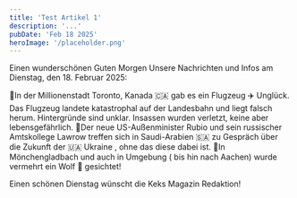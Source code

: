 ```yaml
---
title: 'Test Artikel 1'
description: '...'
pubDate: 'Feb 18 2025'
heroImage: '/placeholder.png'
---
```


Einen wunderschönen Guten Morgen
Unsere Nachrichten und Infos am Dienstag, den 18. Februar 2025:

🍪In der Millionenstadt Toronto, Kanada 🇨🇦 gab es ein Flugzeug ✈️ Unglück. Das Flugzeug landete katastrophal auf der Landesbahn und liegt falsch herum. Hintergründe sind unklar. Insassen wurden verletzt, keine aber lebensgefährlich.
🍪Der neue US-Außenminister Rubio und sein russischer Amtskollege Lawrow treffen sich in Saudi-Arabien 🇸🇦 zu Gespräch über die Zukunft der 🇺🇦 Ukraine , ohne das diese dabei ist.
🍪In Mönchengladbach und auch in Umgebung ( bis hin nach Aachen) wurde vermehrt ein Wolf 🐺 gesichtet!

Einen schönen Dienstag wünscht die Keks Magazin Redaktion!






